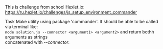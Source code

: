 This is challenge from school Hexlet.io:\
https://ru.hexlet.io/challenges/js_setup_environment_commander

Task
Make utility using package 'commander'. It should be able to be called via terminal like:\
`node solution.js --connector <argument1> <argument2>` and return bothh arguments as strings\
concatenated with _--connector_.
